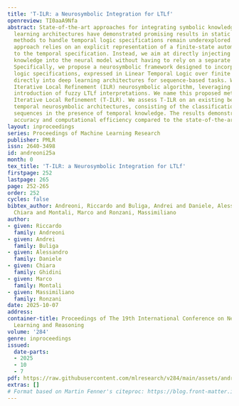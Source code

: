 ```yaml
---
title: 'T-ILR: a Neurosymbolic Integration for LTLf'
openreview: TI0aaA9Nfa
abstract: State-of-the-art approaches for integrating symbolic knowledge with deep
  learning architectures have demonstrated promising results in static domains. However,
  methods to handle temporal logic specifications remain underexplored. The only existing
  approach relies on an explicit representation of a finite-state automaton corresponding
  to the temporal specification. Instead, we aim at directly injecting the temporal
  knowledge into the neural model without having to rely on a separate symbolic structure.
  Specifically, we propose a neurosymbolic framework designed to incorporate temporal
  logic specifications, expressed in Linear Temporal Logic over finite traces (LTLf),
  directly into deep learning architectures for sequence-based tasks. We extend the
  Iterative Local Refinement (ILR) neurosymbolic algorithm, leveraging the recent
  introduction of fuzzy LTLf interpretations. We name this proposed method Temporal
  Iterative Local Refinement (T-ILR). We assess T-ILR on an existing benchmark for
  temporal neurosymbolic architectures, consisting of the classification of image
  sequences in the presence of temporal knowledge. The results demonstrate improved
  accuracy and computational efficiency compared to the state-of-the-art method.
layout: inproceedings
series: Proceedings of Machine Learning Research
publisher: PMLR
issn: 2640-3498
id: andreoni25a
month: 0
tex_title: 'T-ILR: a Neurosymbolic Integration for LTLf'
firstpage: 252
lastpage: 265
page: 252-265
order: 252
cycles: false
bibtex_author: Andreoni, Riccardo and Buliga, Andrei and Daniele, Alessandro and Ghidini,
  Chiara and Montali, Marco and Ronzani, Massimiliano
author:
- given: Riccardo
  family: Andreoni
- given: Andrei
  family: Buliga
- given: Alessandro
  family: Daniele
- given: Chiara
  family: Ghidini
- given: Marco
  family: Montali
- given: Massimiliano
  family: Ronzani
date: 2025-10-07
address:
container-title: Proceedings of The 19th International Conference on Neurosymbolic
  Learning and Reasoning
volume: '284'
genre: inproceedings
issued:
  date-parts:
  - 2025
  - 10
  - 7
pdf: https://raw.githubusercontent.com/mlresearch/v284/main/assets/andreoni25a/andreoni25a.pdf
extras: []
# Format based on Martin Fenner's citeproc: https://blog.front-matter.io/posts/citeproc-yaml-for-bibliographies/
---
```


